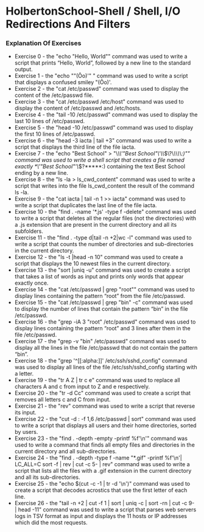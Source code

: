 # HolbertonSchool-Shell / Shell, I/O Redirections And Filters

### Explanation Of Exercises
* Exercise 0 - the "echo "Hello, World"" command was used to write a script that prints “Hello, World”, followed by a new line to the standard output.
* Exercise 1 - the "echo "\"(Ôo)'" " command was used to write a script that displays a confused smiley "(Ôo)'.
* Exercise 2 - the "cat /etc/passwd" command was used to display the content of the /etc/passwd file.
* Exercise 3 - the "cat /etc/passwd /etc/host" command was used to display the content of /etc/passwd and /etc/hosts.
* Exercise 4 - the "tail -10 /etc/passwd" command was used to display the last 10 lines of /etc/passwd.
* Exercise 5 - the "head -10 /etc/passwd" command was used to display the first 10 lines of /etc/passwd.
* Exercise 6 - the "head -3 iacta | tail +3" command was used to write a script that displays the third line of the file iacta.
* Exercise 7 - the "echo "Best School" > "\\*\\\\'\"Best School\"\\'\\\\*\$\\?\\*\\*\\*\\*\\*:)"" command was used to write a shell script that creates a file named exactly \*\\'"Best School"\'\\*$\?\*\*\*\*\*:) containing the text Best School ending by a new line.
* Exercise 8 - the "ls -la > ls_cwd_content" command was used to write a script that writes into the file ls_cwd_content the result of the command ls -la. 
* Exercise 9 - the "cat iacta | tail -n 1 >> iacta" command was used to write a script that duplicates the last line of the file iacta.
* Exercise 10 - the "find . -name '*.js' -type f -delete" command was used to write a script that deletes all the regular files (not the directories) with a .js extension that are present in the current directory and all its subfolders.
* Exercise 11 - the "find . -type d|tail -n +2|wc -l" command was used to write a script that counts the number of directories and sub-directories in the current directory.
* Exercise 12 - the "ls -t |head -n 10" command was used to create a script that displays the 10 newest files in the current directory.
* Exercise 13 - the "sort |uniq -u" command was used to create a script that takes a list of words as input and prints only words that appear exactly once.
* Exercise 14 - the "cat /etc/passwd | grep "root"" command was used to display lines containing the pattern “root” from the file /etc/passwd.
* Exercise 15 - the "cat /etc/passwd | grep "bin" -c" command was used to display the number of lines that contain the pattern “bin” in the file /etc/passwd.
* Exercise 16 - the "grep -iA 3 "root" /etc/passwd" command was used to display lines containing the pattern “root” and 3 lines after them in the file /etc/passwd.
* Exercise 17 - the "grep -v "bin" /etc/passwd" command was used to display all the lines in the file /etc/passwd that do not contain the pattern “bin”.
* Exercise 18 - the "grep '^[[:alpha:]]' /etc/ssh/sshd_config" command was used to display all lines of the file /etc/ssh/sshd_config starting with a letter.
* Exercise 19 - the "tr A Z | tr c e" command was used to replace all characters A and c from input to Z and e respectively.
* Exercise 20 - the "tr -d Cc" command was used to create a script that removes all letters c and C from input.
* Exercise 21 - the "rev" command was used to write a script that reverse its input.
* Exercise 22 - the "cut -d : -f 1,6 /etc/passwd | sort" command was used to write a script that displays all users and their home directories, sorted by users.
* Exercise 23 - the "find . -depth -empty -printf %f'\n'" command was used to write a command that finds all empty files and directories in the current directory and all sub-directories.
* Exercise 24 - the "find . -depth -type f -name "*.gif" -printf %f'\n'| LC_ALL=C sort -f | rev | cut -c 5- | rev" command was used to write a script that lists all the files with a .gif extension in the current directory and all its sub-directories.
* Exercise 25 - the "echo $(cut -c -1 | tr -d '\n')" command was used to create a script that decodes acrostics that use the first letter of each line.
* Exercise 26 - the "tail -n +2 | cut -f 1 | sort | uniq -c | sort -rn | cut -c 9- | head -11" command was used to write a script that parses web servers logs in TSV format as input and displays the 11 hosts or IP addresses which did the most requests.
